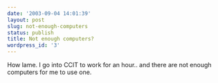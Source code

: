 ```yaml
---
date: '2003-09-04 14:01:39'
layout: post
slug: not-enough-computers
status: publish
title: Not enough computers?
wordpress_id: '3'
---
```


How lame.  I go into CCIT to work for an hour.. and there are not enough computers for me to use one.  

  



